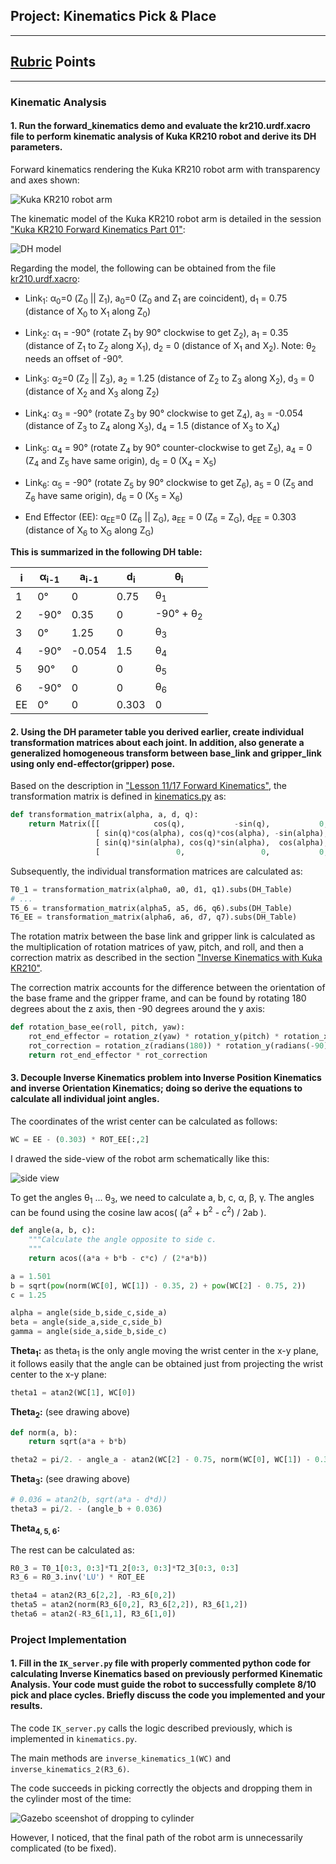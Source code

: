 ## Project: Kinematics Pick & Place

---

[//]: # (Image References)

[rviz_screenshot]: ./misc_images/rviz_screenshot_1.png
[DH_model]: ./misc_images/DH_model.png
[gazebo_screenshot]: ./misc_images/gazebo_screenshot.png
[kuka_side_view]: ./misc_images/kuka_side_view.png


## [Rubric](https://review.udacity.com/#!/rubrics/972/view) Points

---

### Kinematic Analysis
#### 1. Run the forward_kinematics demo and evaluate the kr210.urdf.xacro file to perform kinematic analysis of Kuka KR210 robot and derive its DH parameters.

Forward kinematics rendering the Kuka KR210 robot arm with transparency and axes shown:

![Kuka KR210 robot arm][rviz_screenshot]

The kinematic model of the Kuka KR210 robot arm is detailed in the session ["Kuka KR210 Forward Kinematics Part 01"](https://classroom.udacity.com/nanodegrees/nd209/parts/c199593e-1e9a-4830-8e29-2c86f70f489e/modules/8855de3f-2897-46c3-a805-628b5ecf045b/lessons/91d017b1-4493-4522-ad52-04a74a01094c/concepts/398f60b1-b112-41ec-b8bc-59e95a2cec70):

![DH model][DH_model]

Regarding the model, the following can be obtained from the file [kr210.urdf.xacro](./kuka_arm/urdf/kr210.urdf.xacro):

* Link<sub>1</sub>: &alpha;<sub>0</sub>=0 (Z<sub>0</sub> || Z<sub>1</sub>), a<sub>0</sub>=0 (Z<sub>0</sub> and Z<sub>1</sub> are coincident), d<sub>1</sub> = 0.75 (distance of X<sub>0</sub> to X<sub>1</sub> along Z<sub>0</sub>)

* Link<sub>2</sub>: &alpha;<sub>1</sub> = -90&deg; (rotate Z<sub>1</sub> by 90&deg; clockwise to get Z<sub>2</sub>), a<sub>1</sub> = 0.35 (distance of Z<sub>1</sub> to Z<sub>2</sub> along X<sub>1</sub>), d<sub>2</sub> = 0 (distance of X<sub>1</sub> and X<sub>2</sub>). Note: &theta;<sub>2</sub> needs an offset of -90&deg;.

* Link<sub>3</sub>: &alpha;<sub>2</sub>=0 (Z<sub>2</sub> || Z<sub>3</sub>), a<sub>2</sub> = 1.25 (distance of Z<sub>2</sub> to Z<sub>3</sub> along X<sub>2</sub>), d<sub>3</sub> = 0 (distance of X<sub>2</sub> and X<sub>3</sub> along Z<sub>2</sub>)

* Link<sub>4</sub>: &alpha;<sub>3</sub> = -90&deg; (rotate Z<sub>3</sub> by 90&deg; clockwise to get Z<sub>4</sub>), a<sub>3</sub> = -0.054 (distance of Z<sub>3</sub> to Z<sub>4</sub> along X<sub>3</sub>), d<sub>4</sub> = 1.5 (distance of X<sub>3</sub> to X<sub>4</sub>)

* Link<sub>5</sub>: &alpha;<sub>4</sub> = 90&deg; (rotate Z<sub>4</sub> by 90&deg; counter-clockwise to get Z<sub>5</sub>), a<sub>4</sub> = 0 (Z<sub>4</sub> and Z<sub>5</sub> have same origin), d<sub>5</sub> = 0 (X<sub>4</sub> = X<sub>5</sub>)

* Link<sub>6</sub>: &alpha;<sub>5</sub> = -90&deg; (rotate Z<sub>5</sub> by 90&deg; clockwise to get Z<sub>6</sub>), a<sub>5</sub> = 0 (Z<sub>5</sub> and Z<sub>6</sub> have same origin),  d<sub>6</sub> = 0 (X<sub>5</sub> = X<sub>6</sub>)

* End Effector (EE): &alpha;<sub>EE</sub>=0 (Z<sub>6</sub> || Z<sub>G</sub>), a<sub>EE</sub> = 0 (Z<sub>6</sub> = Z<sub>G</sub>), d<sub>EE</sub> =  0.303 (distance of X<sub>6</sub> to X<sub>G</sub> along Z<sub>G</sub>)


**This is summarized in the following DH table:**

i | &alpha;<sub>i-1</sub> | a<sub>i-1</sub> | d<sub>i</sub> | &theta;<sub>i</sub>
--- | --- | --- | --- | ---
1 | 0&deg; | 0 | 0.75 | &theta;<sub>1</sub>
2 | -90&deg; | 0.35 | 0 | -90&deg; + &theta;<sub>2</sub>
3 | 0&deg; | 1.25 | 0 | &theta;<sub>3</sub>
4 | -90&deg; | -0.054 | 1.5 | &theta;<sub>4</sub>
5 | 90&deg; | 0 | 0 | &theta;<sub>5</sub>
6 | -90&deg; | 0 | 0 | &theta;<sub>6</sub>
EE | 0&deg; | 0 | 0.303 | 0

#### 2. Using the DH parameter table you derived earlier, create individual transformation matrices about each joint. In addition, also generate a generalized homogeneous transform between base_link and gripper_link using only end-effector(gripper) pose.

Based on the description in ["Lesson 11/17 Forward Kinematics"](https://classroom.udacity.com/nanodegrees/nd209/parts/c199593e-1e9a-4830-8e29-2c86f70f489e/modules/8855de3f-2897-46c3-a805-628b5ecf045b/lessons/87c52cd9-09ba-4414-bc30-24ae18277d24/concepts/c0837700-3de6-4c41-8a5d-1e25936e0cdb), the transformation matrix is defined in [kinematics.py](./kuka_arm/scripts/kinematics.py#L29) as:

```python
def transformation_matrix(alpha, a, d, q):
    return Matrix([[            cos(q),           -sin(q),           0,             a],
                   [ sin(q)*cos(alpha), cos(q)*cos(alpha), -sin(alpha), -sin(alpha)*d],
                   [ sin(q)*sin(alpha), cos(q)*sin(alpha),  cos(alpha),  cos(alpha)*d],
                   [                 0,                 0,           0,             1]])
```

Subsequently, the individual transformation matrices are calculated as:

```python
T0_1 = transformation_matrix(alpha0, a0, d1, q1).subs(DH_Table)
# ...
T5_6 = transformation_matrix(alpha5, a5, d6, q6).subs(DH_Table)
T6_EE = transformation_matrix(alpha6, a6, d7, q7).subs(DH_Table)
```

The rotation matrix between the base link and gripper link is calculated as the multiplication of rotation matrices of yaw, pitch, and roll, and then a correction matrix as described in the section ["Inverse Kinematics with Kuka KR210"](https://classroom.udacity.com/nanodegrees/nd209/parts/c199593e-1e9a-4830-8e29-2c86f70f489e/modules/8855de3f-2897-46c3-a805-628b5ecf045b/lessons/91d017b1-4493-4522-ad52-04a74a01094c/concepts/a1abb738-84ee-48b1-82d7-ace881b5aec0).

The correction matrix accounts for the difference between the orientation of the base frame and the gripper frame, and can be found by rotating 180 degrees about the z axis, then -90 degrees around the y axis:

```python
def rotation_base_ee(roll, pitch, yaw):
    rot_end_effector = rotation_z(yaw) * rotation_y(pitch) * rotation_x(roll)
    rot_correction = rotation_z(radians(180)) * rotation_y(radians(-90))
    return rot_end_effector * rot_correction
```

#### 3. Decouple Inverse Kinematics problem into Inverse Position Kinematics and inverse Orientation Kinematics; doing so derive the equations to calculate all individual joint angles.

The coordinates of the wrist center can be calculated as follows:

```python
WC = EE - (0.303) * ROT_EE[:,2]
```

I drawed the side-view of the robot arm schematically like this:

![side view][kuka_side_view]

To get the angles &theta;<sub>1</sub> ... &theta;<sub>3</sub>, we need to calculate a, b, c, &alpha;, &beta;, &gamma;. The angles can be found using the cosine law
acos( (a<sup>2</sup> + b<sup>2</sup> - c<sup>2</sup>) / 2ab ).

```python
def angle(a, b, c):
    """Calculate the angle opposite to side c.
    """
    return acos((a*a + b*b - c*c) / (2*a*b))

a = 1.501
b = sqrt(pow(norm(WC[0], WC[1]) - 0.35, 2) + pow(WC[2] - 0.75, 2))
c = 1.25

alpha = angle(side_b,side_c,side_a)
beta = angle(side_a,side_c,side_b)
gamma = angle(side_a,side_b,side_c)
```

**Theta<sub>1</sub>:** as theta<sub>1</sub> is the only angle moving the wrist center in the x-y plane, it follows easily that the angle can be obtained just from projecting the wrist center to the x-y plane:

```python
theta1 = atan2(WC[1], WC[0])
```

**Theta<sub>2</sub>:** (see drawing above)

```python
def norm(a, b):
    return sqrt(a*a + b*b)

theta2 = pi/2. - angle_a - atan2(WC[2] - 0.75, norm(WC[0], WC[1]) - 0.35)
```

**Theta<sub>3</sub>:** (see drawing above)

```python
# 0.036 = atan2(b, sqrt(a*a - d*d))
theta3 = pi/2. - (angle_b + 0.036)
```

**Theta<sub>4, 5, 6</sub>:**

The rest can be calculated as:

```python
R0_3 = T0_1[0:3, 0:3]*T1_2[0:3, 0:3]*T2_3[0:3, 0:3]
R3_6 = R0_3.inv('LU') * ROT_EE

theta4 = atan2(R3_6[2,2], -R3_6[0,2])
theta5 = atan2(norm(R3_6[0,2], R3_6[2,2]), R3_6[1,2])
theta6 = atan2(-R3_6[1,1], R3_6[1,0])
```

### Project Implementation

#### 1. Fill in the `IK_server.py` file with properly commented python code for calculating Inverse Kinematics based on previously performed Kinematic Analysis. Your code must guide the robot to successfully complete 8/10 pick and place cycles. Briefly discuss the code you implemented and your results.

The code `IK_server.py` calls the logic described previously, which is implemented in `kinematics.py`.

The main methods are `inverse_kinematics_1(WC)` and `inverse_kinematics_2(R3_6)`.

The code succeeds in picking correctly the objects and dropping them in the cylinder most of the time:

![Gazebo sceenshot of dropping to cylinder][gazebo_screenshot]

 However, I noticed, that the final path of the robot arm is unnecessarily complicated (to be fixed).

